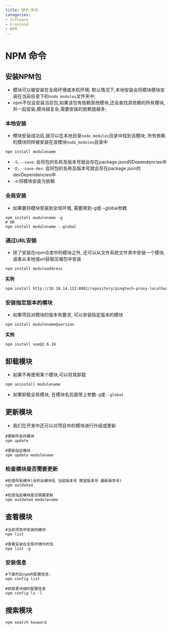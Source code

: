 ```yaml
---
title: NPM 命令
categories:
- Software
- Frontend
- NPM
---
```

# NPM 命令

## 安装NPM包

- 模块可以被安装在全局环境或本机环境; 默认情况下,本地安装会将模块模块安装在当前目录下的`node_modules`文件夹中;
- npm不仅会安装当前包,如果该包有依赖其他模块,还会查找其依赖的所有模块,并一起安装,模块越复杂,需要安装的依赖就越多;

### 本地安装

- 模块安装成功后,就可以在本地目录`node_modules`目录中找到该模块; 所有依赖的模块同样被安装在该模块`node_modules`目录中

```shell
npm install modulename
```

- `-S,--save`: 会将包的名称及版本号就会存在package.json的Dependencies中
- `-D,--save-dev`: 会将包的名称及版本号就会存在package.json的devDependencies中
- `-d`:将模块安装为依赖

### 全局安装

- 如果要将模块安装到全局环境, 需要用到-g或--global参数

```shell
npm install mudulename -g
# OR
npm install modulename --global
```

### 通过URL安装

- 除了安装在npm仓库中的模块之外, 还可以从文件系统文件夹中安装一个模块,或者从本地或url获取压缩包中安装

```shell
npm install moduleaddress
```

**实例**

```bash
npm install http://10.10.14.113:8081/repository/pingtech-proxy-localhost/node-sass/-/node-sass-4.14.1.tgz
```

### 安装指定版本的模块

- 如果项目对模块的版本有要求, 可以安装指定版本的模块

```shell
npm install modulename@version
```

**实例**

```
npm install vue@2.6.10
```

## 卸载模块

- 如果不再使用某个模块,可以将其卸载

```shell
npm uninstall modulename
```

- 如果卸载全局模块, 在模块名后面带上参数`-g`或`--global`

## 更新模块

- 我们在开发中还可以对项目中的模块进行升级或更新

```shell
#更新所有的模块
npm update

#更新指定模块
npm update modulename
```

### 检查模块是否需要更新

```shell
#检查所有模块(会列出模块名 当前版本号 期望版本号 最新版本号)
npm outdated

#检查指定模块是否需要更新
npm outdated modulename
```

## 查看模块

```shell
#当前项目中安装的模块
npm list

#查看安装在全局环境中的包
npm list -g
```

### 安装信息

```shell
#下面列出npm的配置信息:
npm config list

#获取更详细的配置信息
npm config ls -l
```

## 搜索模块

```shell
npm search keuword
```

